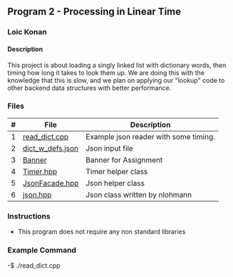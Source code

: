## Program 2 - Processing in Linear Time

### Loic Konan

#### Description

This project is about loading a singly linked list with dictionary words, then timing how long it takes to look them up. We are doing this with the knowledge that this is slow, and we plan on applying our "lookup" code to other backend data structures with better performance.

### Files

|  #  | File                                 | Description                           |
| :-: | ------------------------------------ | ------------------------------------- |
|  1  | [read_dict.cpp](read_dict.cpp)       | Example json reader with some timing. |
|  2  | [dict_w_defs.json](dict_w_defs.json) | Json input file                       |
|  3  | [Banner](Banner)                     | Banner for Assignment                 |
|  4  | [Timer.hpp](Timer.hpp)               | Timer helper class                    |
|  5  | [JsonFacade.hpp](JsonFacade.hpp)     | Json helper class                     |
|  6  | [json.hpp](json.hpp)                 | Json class written by nlohmann        |

### Instructions

- This program does not require any non standard libraries

### Example Command

-$ ./read_dict.cpp
